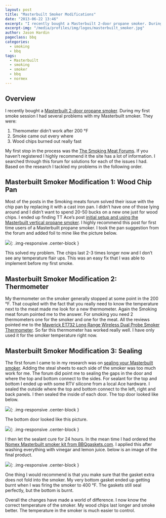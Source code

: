 ```yaml
---
layout: post
title: "Masterbuilt Smoker Modifications"
date: "2013-06-22 13:46"
excerpt: "I recently bought a Masterbuilt 2-door propane smoker. During my first smoke session I had several problems with my Masterbuilt smoker. They were: Themometer didn’t work after 200 °F, Smoke came out every where, and Wood chips burned out really fast. I made some modifications"
excerpt-img: "/media/profiles/img/logos/masterbuilt_smoker.jpg"
author: Jason Hardin
pageclass: bbq
categories:
  - smoking
  - bbq
tags:
  - Masterbuilt
  - smoking
  - smoker
  - bbq
  - normex
---
```


## Overview

I recently bought a [Masterbuilt 2-door propane smoker](http://www.amazon.com/gp/product/B004W4NDPY/ref=oh_details_o02_s00_i00?ie=UTF8&psc=1). During my first smoke session I had several problems with my Masterbuilt smoker. They were:

1. Themometer didn’t work after 200 °F
1. Smoke came out every where
1. Wood chips burned out really fast

My first stop in the process was the [The Smoking Meat Forums](http://www.smokingmeatforums.com/). If you haven’t registered I highly recommend it the site has a lot of information. I searched through this forum for solutions for each of the issues I had. Based on the research I tackled my problems in the following order.

## Masterbuilt Smoker Modification 1: Wood Chip Pan

Most of the posts in the Smoking meats forum solved their issue with the chip pan by replacing it with a cast iron pan. I didn’t have one of those lying around and I didn’t want to spend 20-50 bucks on a new one just for wood chips. I ended up finding TT Ace’s post [initial setup and using the Masterbuilt vertical propane smoker](http://www.smokingmeatforums.com/t/113601/initial-setup-and-using-the-masterbuilt-vertical-propane-smoker). I highly recommend this post for first time users of a Masterbuilt propane smoker. I took the pan suggestion from the forum and added foil to mine like the picture below.

![]({{site.url}}/media/bbq/woodchip_pan_mod.jpg){: .img-responsive  .center-block }

This solved my problem. The chips last 2-3 times longer now and I don’t see any temperature flair ups. This was an easy fix that I was able to implement before my first smoke.

## Masterbuilt Smoker Modification 2: Thermometer

My thermometer on the smoker generally stopped at some point in the 200 °F. That coupled with the fact that you really need to know the temperature next to the meat made me look for a new thermometer. Again the Smoking meat forum pointed me to the answer. For smoking you need 2 thermometers one for the smoker and one for the meat. All the reviews pointed me to the [Maverick ET732 Long Range Wireless Dual Probe Smoker Thermometer](http://www.amazon.com/gp/product/B007UFOUB8/ref=oh_details_o01_s00_i00?ie=UTF8&psc=1). So far this thermometer has worked really well. I have only used it for the smoker temperature right now.

## Masterbuilt Smoker Modification 3: Sealing

The first forum I came to in my research was on [sealing your Masterbuilt smoker](http://www.smokingmeatforums.com/t/143002/my-insulation-and-door-seals-thermal-camera-pic#post_1007623). Adding the steal sheets to each side of the smoker was too much work for me. The forum did point me to sealing the gaps in the door and where the top and bottom connect to the sides. For sealant for the top and bottom I ended up with some RTV silicone from a local Ace hardware. I sealed the outside where the top and bottom connect to the left, right and back panels. I then sealed the inside of each door. The top door looked like below.

![]({{site.url}}/media/bbq/upper_door_seal.jpg){: .img-responsive  .center-block }

The bottom door looked like this picture.

![]({{site.url}}/media/bbq/lower_door_seal.jpg){: .img-responsive  .center-block }

I then let the sealant cure for 24 hours. In the mean time I had ordered the [Nomex Masterbuilt smoker kit from BBQgaskets.com](http://bbqgaskets.com/catalog_2.html). I applied this after washing everything with vinegar and lemon juice. below is an image of the final product.

![]({{site.url}}/media/bbq/normex_on_smoker.jpg){: .img-responsive  .center-block }

One thing I would recommend is that you make sure that the gasket extra does not fold into the smoker. My very bottom gasket ended up getting burnt when I was firing the smoker to 400 °F. The gaskets still seal perfectly, but the bottom is burnt.

Overall the changes have made a world of difference. I now know the correct temperature of the smoker. My wood chips last longer and smoke better. The temperature in the smoker is much easier to control.
